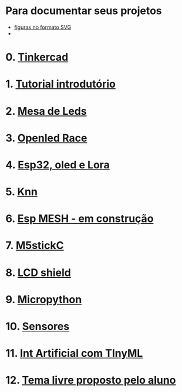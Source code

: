 # Para documentar seus projetos

* [figuras no formato SVG](https://github.com/usini/diagrams)
* 

# 0. [Tinkercad](https://github.com/arduinoufv/inf351/tree/master/2022/tinkercad)

# 1. [Tutorial introdutório](https://github.com/arduinoufv/inf351/tree/master/2022/Trabalhos_dos_alunos)

# 2. [Mesa de Leds](https://github.com/arduinoufv/inf351/tree/master/2022/Tarefa2)

# 3. [Openled Race](https://github.com/arduinoufv/inf351/tree/master/2022/openledrace)

# 4. [Esp32, oled e Lora](https://github.com/arduinoufv/inf351/tree/master/2022/4_lora_esp32_oled)

# 5. [Knn](https://github.com/arduinoufv/inf351/tree/master/2022/knn)

# 6. [Esp MESH - em construção]()

# 7. [M5stickC](https://github.com/arduinoufv/inf351/tree/master/2022/m5stickC)

# 8. [LCD shield](https://github.com/arduinoufv/inf351/tree/master/2022/lcdshield)

# 9. [Micropython](https://github.com/arduinoufv/inf351/tree/master/2022/9_micropython)

# 10. [Sensores](https://github.com/arduinoufv/inf351/tree/master/2022/10_Projetos_com_sensores)

# 11. [Int Artificial com TInyML](https://github.com/arduinoufv/inf351/tree/master/2022/11_tiny_ML)

# 12. [Tema livre proposto pelo aluno]()


